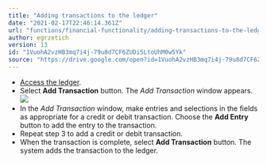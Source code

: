 ```yaml
---
title: "Adding transactions to the ledger"
date: "2021-02-17T22:46:14.361Z"
url: "functions/financial-functionality/adding-transactions-to-the-ledger.html"
author: egrzetich
version: 13
id: "1VuohA2vzHB3mq7i4j-79u8d7CF6ZUDi5LtoUhM0w5Yk"
source: "https://drive.google.com/open?id=1VuohA2vzHB3mq7i4j-79u8d7CF6ZUDi5LtoUhM0w5Yk"
---
```

* [Access the ledger](accessing-the-ledger.html).
* Select <strong>Add Transaction</strong> button. The <em>Add Transaction</em> window appears.![](adding-transactions-to-the-ledger.images/image1.png)
* In the <em>Add Transaction</em> window, make entries and selections in the fields as appropriate for a credit or debit transaction. Choose the <strong>Add Entry</strong> button to add the entry to the transaction.
* Repeat step 3 to add a credit or debit transaction. 
* When the transaction is complete, select <strong>Add Transaction</strong> button. The system adds the transaction to the ledger.

